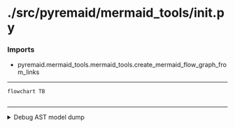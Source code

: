 # ./src/pyremaid/mermaid_tools/__init__.py

### Imports

  - pyremaid.mermaid_tools.mermaid_tools.create_mermaid_flow_graph_from_links

---
```mermaid
flowchart TB


```
---

<details>
<summary>Debug AST model dump</summary>

```
Module(
  body=[
    ImportFrom(
      module='pyremaid.mermaid_tools.mermaid_tools',
      names=[
        alias(
          name='create_mermaid_flow_graph_from_links',
          lineno=1,
          col_offset=49,
          end_lineno=1,
          end_col_offset=85)],
      level=0,
      lineno=1,
      col_offset=0,
      end_lineno=1,
      end_col_offset=85)],
  type_ignores=[])
```
</details>

